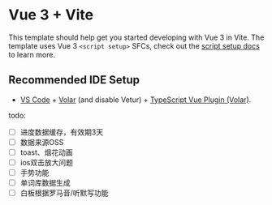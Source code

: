 # Vue 3 + Vite

This template should help get you started developing with Vue 3 in Vite. The template uses Vue 3 `<script setup>` SFCs, check out the [script setup docs](https://v3.vuejs.org/api/sfc-script-setup.html#sfc-script-setup) to learn more.

## Recommended IDE Setup

- [VS Code](https://code.visualstudio.com/) + [Volar](https://marketplace.visualstudio.com/items?itemName=Vue.volar) (and disable Vetur) + [TypeScript Vue Plugin (Volar)](https://marketplace.visualstudio.com/items?itemName=Vue.vscode-typescript-vue-plugin).

todo:

- [ ] 进度数据缓存，有效期3天
- [ ] 数据来源OSS
- [ ] toast、烟花动画
- [ ] ios双击放大问题
- [ ] 手势功能
- [ ] 单词库数据生成
- [ ] 白板根据罗马音/听默写功能
